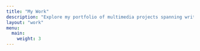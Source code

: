 ```yaml
---
title: "My Work"
description: "Explore my portfolio of multimedia projects spanning writing, audio, and visual storytelling."
layout: "work"
menu:
  main:
    weight: 3
---
```



